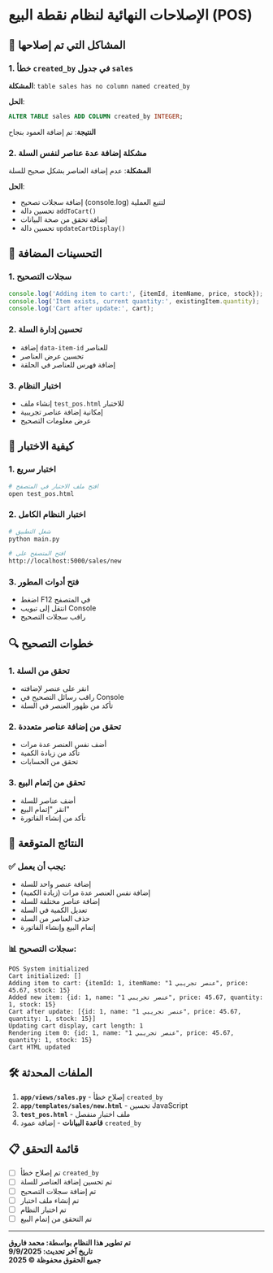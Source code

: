 # الإصلاحات النهائية لنظام نقطة البيع (POS)

## 🔧 المشاكل التي تم إصلاحها

### 1. خطأ `created_by` في جدول `sales`
**المشكلة**: `table sales has no column named created_by`

**الحل**:
```sql
ALTER TABLE sales ADD COLUMN created_by INTEGER;
```

**النتيجة**: تم إضافة العمود بنجاح

### 2. مشكلة إضافة عدة عناصر لنفس السلة
**المشكلة**: عدم إضافة العناصر بشكل صحيح للسلة

**الحل**:
- إضافة سجلات تصحيح (console.log) لتتبع العملية
- تحسين دالة `addToCart()`
- إضافة تحقق من صحة البيانات
- تحسين دالة `updateCartDisplay()`

## 🚀 التحسينات المضافة

### 1. سجلات التصحيح
```javascript
console.log('Adding item to cart:', {itemId, itemName, price, stock});
console.log('Item exists, current quantity:', existingItem.quantity);
console.log('Cart after update:', cart);
```

### 2. تحسين إدارة السلة
- إضافة `data-item-id` للعناصر
- تحسين عرض العناصر
- إضافة فهرس للعناصر في الحلقة

### 3. اختبار النظام
- إنشاء ملف `test_pos.html` للاختبار
- إمكانية إضافة عناصر تجريبية
- عرض معلومات التصحيح

## 📱 كيفية الاختبار

### 1. اختبار سريع
```bash
# افتح ملف الاختبار في المتصفح
open test_pos.html
```

### 2. اختبار النظام الكامل
```bash
# شغل التطبيق
python main.py

# افتح المتصفح على
http://localhost:5000/sales/new
```

### 3. فتح أدوات المطور
- اضغط F12 في المتصفح
- انتقل إلى تبويب Console
- راقب سجلات التصحيح

## 🔍 خطوات التصحيح

### 1. تحقق من السلة
- انقر على عنصر لإضافته
- راقب رسائل التصحيح في Console
- تأكد من ظهور العنصر في السلة

### 2. تحقق من إضافة عناصر متعددة
- أضف نفس العنصر عدة مرات
- تأكد من زيادة الكمية
- تحقق من الحسابات

### 3. تحقق من إتمام البيع
- أضف عناصر للسلة
- انقر "إتمام البيع"
- تأكد من إنشاء الفاتورة

## 🎯 النتائج المتوقعة

### ✅ يجب أن يعمل:
- إضافة عنصر واحد للسلة
- إضافة نفس العنصر عدة مرات (زيادة الكمية)
- إضافة عناصر مختلفة للسلة
- تعديل الكمية في السلة
- حذف العناصر من السلة
- إتمام البيع وإنشاء الفاتورة

### 📊 سجلات التصحيح:
```
POS System initialized
Cart initialized: []
Adding item to cart: {itemId: 1, itemName: "عنصر تجريبي 1", price: 45.67, stock: 15}
Added new item: {id: 1, name: "عنصر تجريبي 1", price: 45.67, quantity: 1, stock: 15}
Cart after update: [{id: 1, name: "عنصر تجريبي 1", price: 45.67, quantity: 1, stock: 15}]
Updating cart display, cart length: 1
Rendering item 0: {id: 1, name: "عنصر تجريبي 1", price: 45.67, quantity: 1, stock: 15}
Cart HTML updated
```

## 🛠️ الملفات المحدثة

1. **`app/views/sales.py`** - إصلاح خطأ `created_by`
2. **`app/templates/sales/new.html`** - تحسين JavaScript
3. **`test_pos.html`** - ملف اختبار منفصل
4. **قاعدة البيانات** - إضافة عمود `created_by`

## 📋 قائمة التحقق

- [ ] تم إصلاح خطأ `created_by`
- [ ] تم تحسين إضافة العناصر للسلة
- [ ] تم إضافة سجلات التصحيح
- [ ] تم إنشاء ملف اختبار
- [ ] تم اختبار النظام
- [ ] تم التحقق من إتمام البيع

---

**تم تطوير هذا النظام بواسطة: محمد فاروق**  
**تاريخ آخر تحديث: 9/9/2025**  
**جميع الحقوق محفوظة © 2025**

